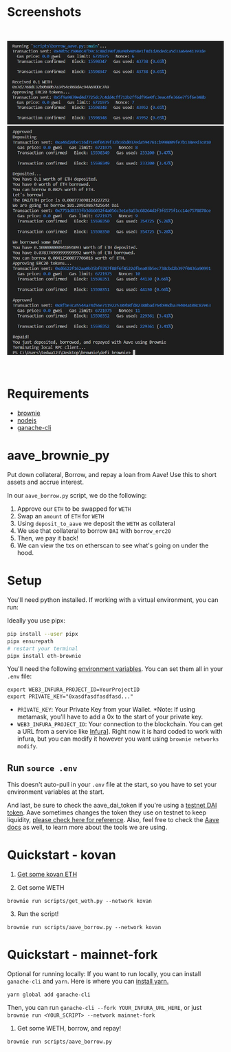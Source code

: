 # Screenshots
<br/>
<p align="center">
<a href="https://github.com/TedwaSachin123/DeFi-Quant-aave-" target="_blank">
<img src="./img/screenshot1.jpg" width="800" alt="Python + Aave">
<br/>
<img src="./img/screenshot2.jpg" width="800" alt="Python + Aave">
</a>
</p>
<br/>

# Requirements

-   [brownie](https://eth-brownie.readthedocs.io/en/stable/install.html)
-   [nodejs](https://nodejs.org/en/)
-   [ganache-cli](https://www.npmjs.com/package/ganache-cli)

# aave_brownie_py

Put down collateral, Borrow, and repay a loan from Aave! Use this to short assets and accrue interest.


In our `aave_borrow.py` script, we do the following:

1. Approve our `ETH` to be swapped for `WETH`
2. Swap an `amount` of `ETH` for `WETH`
3. Using `deposit_to_aave` we deposit the `WETH` as collateral
4. We use that collateral to borrow `DAI` with `borrow_erc20`
5. Then, we pay it back!
6. We can view the txs on etherscan to see what's going on under the hood.

# Setup

You'll need python installed. If working with a virtual environment, you can run:

Ideally you use pipx:

```bash
pip install --user pipx
pipx ensurepath
# restart your terminal
pipx install eth-brownie
```

You'll need the following [environment variables](https://www.twilio.com/blog/2017/01/how-to-set-environment-variables.html). You can set them all in your `.env` file:

```
export WEB3_INFURA_PROJECT_ID=YourProjectID
export PRIVATE_KEY="0xasdfasdfasdfasd..."
```

-   `PRIVATE_KEY`: Your Private Key from your Wallet. \*Note: If using metamask, you'll have to add a 0x to the start of your private key.
-   `WEB3_INFURA_PROJECT_ID`: Your connection to the blockchain. You can get a URL from a service like [Infura](https://infura.io/)]. Right now it is hard coded to work with infura, but you can modify it however you want using `brownie networks modify`.

## Run `source .env`

This doesn't auto-pull in your `.env` file at the start, so you have to set your environment variables at the start.

And last, be sure to check the aave_dai_token if you're using a [testnet DAI token](https://docs.aave.com/developers/deployed-contracts/deployed-contracts0). Aave sometimes changes the token they use on testnet to keep liquidity, [please check here for reference](https://aave.github.io/aave-addresses/kovan.json).
Also, feel free to check the [Aave docs](https://docs.aave.com/developers/the-core-protocol/lendingpool) as well, to learn more about the tools we are using.

# Quickstart - kovan

1. [Get some kovan ETH](https://faucet.kovan.network/)

2. Get some WETH

```
brownie run scripts/get_weth.py --network kovan
```

3. Run the script!

```
brownie run scripts/aave_borrow.py --network kovan
```

# Quickstart - mainnet-fork

Optional for running locally:
If you want to run locally, you can install `ganache-cli` and `yarn`. Here is where you can [install yarn.](https://classic.yarnpkg.com/en/docs/install/#mac-stable)

```
yarn global add ganache-cli
```

Then, you can run `ganache-cli --fork YOUR_INFURA_URL_HERE`, or just `brownie run <YOUR_SCRIPT> --network mainnet-fork`

1. Get some WETH, borrow, and repay!

```
brownie run scripts/aave_borrow.py
```